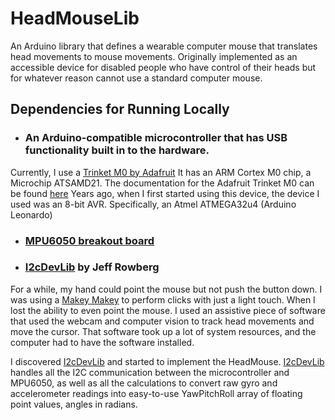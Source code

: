 ﻿# HeadMouseLib
An Arduino library that defines a wearable computer mouse that translates head movements to mouse movements. Originally implemented as an accessible device for disabled people who have control of their heads but for whatever reason cannot use a standard computer mouse. 
## Dependencies for Running Locally

 -  ### An Arduino-compatible microcontroller that has USB functionality built in to the hardware. 
 Currently, I use a [Trinket M0 by Adafruit](https://www.adafruit.com/product/3500) It has an ARM Cortex M0 chip, a Microchip ATSAMD21. The documentation for the Adafruit Trinket M0 can be found [here](https://learn.adafruit.com/adafruit-trinket-m0-circuitpython-arduino/overview)
 Years ago, when I first started using this device, the device I used was an 8-bit AVR. Specifically, an Atmel ATMEGA32u4 (Arduino Leonardo)  
- ### [MPU6050 breakout board](https://smile.amazon.com/dp/B07H2WHQSL/ref=cm_sw_em_r_mt_dp_U_-iO2EbJBV9KDH)

- ### [I2cDevLib](https://github.com/jrowberg/i2cdevlib) by Jeff Rowberg
For a while, my hand could point the mouse but not push the button down. I was using a [Makey Makey](https://makeymakey.com/) to perform clicks with just a light touch. 
When I lost the ability to even point the mouse. I used an assistive piece of software that used the webcam and computer vision to track head movements and move the cursor. That software took up a lot of system resources, and the computer had to have the software installed. 

I discovered [I2cDevLib](https://github.com/jrowberg/i2cdevlib)  and started to implement the HeadMouse. [I2cDevLib](https://github.com/jrowberg/i2cdevlib)  handles all the I2C communication between the microcontroller and MPU6050, as well as all the calculations to convert raw gyro and accelerometer readings into easy-to-use YawPitchRoll array of floating point values, angles in radians. 

